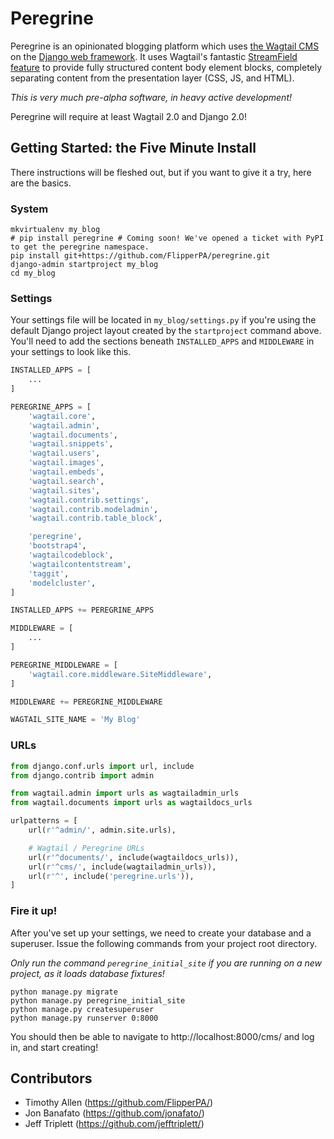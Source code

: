 # Peregrine

Peregrine is an opinionated blogging platform which uses [the Wagtail CMS](https://wagtail.io) on the [Django web framework](https://www.djangoproject.com). It uses Wagtail's fantastic [StreamField feature](http://docs.wagtail.io/en/v1.13/topics/streamfield.html) to provide fully structured content body element blocks, completely separating content from the presentation layer (CSS, JS, and HTML).

*This is very much pre-alpha software, in heavy active development!*

Peregrine will require at least Wagtail 2.0 and Django 2.0!

## Getting Started: the Five Minute Install

There instructions will be fleshed out, but if you want to give it a try, here are the basics.

### System

```shell
mkvirtualenv my_blog
# pip install peregrine # Coming soon! We've opened a ticket with PyPI to get the peregrine namespace.
pip install git+https://github.com/FlipperPA/peregrine.git
django-admin startproject my_blog
cd my_blog
```

### Settings

Your settings file will be located in `my_blog/settings.py` if you're using the default Django project layout created by the `startproject` command above. You'll need to add the sections beneath `INSTALLED_APPS` and `MIDDLEWARE` in your settings to look like this.

```python
INSTALLED_APPS = [
    ...
]

PEREGRINE_APPS = [
    'wagtail.core',
    'wagtail.admin',
    'wagtail.documents',
    'wagtail.snippets',
    'wagtail.users',
    'wagtail.images',
    'wagtail.embeds',
    'wagtail.search',
    'wagtail.sites',
    'wagtail.contrib.settings',
    'wagtail.contrib.modeladmin',
    'wagtail.contrib.table_block',

    'peregrine',
    'bootstrap4',
    'wagtailcodeblock',
    'wagtailcontentstream',
    'taggit',
    'modelcluster',
]

INSTALLED_APPS += PEREGRINE_APPS

MIDDLEWARE = [
    ...
]

PEREGRINE_MIDDLEWARE = [
    'wagtail.core.middleware.SiteMiddleware',
]

MIDDLEWARE += PEREGRINE_MIDDLEWARE

WAGTAIL_SITE_NAME = 'My Blog'
```

### URLs

```python
from django.conf.urls import url, include
from django.contrib import admin

from wagtail.admin import urls as wagtailadmin_urls
from wagtail.documents import urls as wagtaildocs_urls

urlpatterns = [
    url(r'^admin/', admin.site.urls),

    # Wagtail / Peregrine URLs
    url(r'^documents/', include(wagtaildocs_urls)),
    url(r'^cms/', include(wagtailadmin_urls)),
    url(r'^', include('peregrine.urls')),
]
```

### Fire it up!

After you've set up your settings, we need to create your database and a superuser. Issue the following commands from your project root directory.

*Only run the command `peregrine_initial_site` if you are running on a new project, as it loads database fixtures!*


```shell
python manage.py migrate
python manage.py peregrine_initial_site
python manage.py createsuperuser
python manage.py runserver 0:8000
```

You should then be able to navigate to http://localhost:8000/cms/ and log in, and start creating!


## Contributors

* Timothy Allen (https://github.com/FlipperPA/)
* Jon Banafato (https://github.com/jonafato/)
* Jeff Triplett (https://github.com/jefftriplett/)
